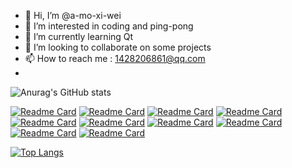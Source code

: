 - 👋 Hi, I’m @a-mo-xi-wei
- 👀 I’m interested in coding and ping-pong
- 🌱 I’m currently learning Qt
- 💞️ I’m looking to collaborate on some projects
- 📫 How to reach me : 1428206861@qq.com
- 
  <!--them : dark, radical, merko, gruvbox, tokyonight, onedark, cobalt, synthwave, highcontrast, dracula-->
![Anurag's GitHub stats](https://github-readme-stats.vercel.app/api?username=a-mo-xi-wei&show_icons=true&theme=radical)
<!--repo-->
[![Readme Card](https://github-readme-stats.vercel.app/api/pin/?username=a-mo-xi-wei&repo=love-heart)](https://github.com/a-mo-xi-wei/love-heart)
[![Readme Card](https://github-readme-stats.vercel.app/api/pin/?username=a-mo-xi-wei&repo=water-wave)](https://github.com/a-mo-xi-wei/water-wave)
[![Readme Card](https://github-readme-stats.vercel.app/api/pin/?username=a-mo-xi-wei&repo=pictureGame)](https://github.com/a-mo-xi-wei/pictureGame)
[![Readme Card](https://github-readme-stats.vercel.app/api/pin/?username=a-mo-xi-wei&repo=pushBox)](https://github.com/a-mo-xi-wei/pushBox)
[![Readme Card](https://github-readme-stats.vercel.app/api/pin/?username=a-mo-xi-wei&repo=Calculator)](https://github.com/a-mo-xi-wei/Calculator)
[![Readme Card](https://github-readme-stats.vercel.app/api/pin/?username=a-mo-xi-wei&repo=Snake)](https://github.com/a-mo-xi-wei/Snake)
[![Readme Card](https://github-readme-stats.vercel.app/api/pin/?username=a-mo-xi-wei&repo=Cool_Login_Interface)](https://github.com/a-mo-xi-wei/Cool_Login_Interface)
[![Readme Card](https://github-readme-stats.vercel.app/api/pin/?username=a-mo-xi-wei&repo=Wallpape)](https://github.com/a-mo-xi-wei/Wallpape)
[![Readme Card](https://github-readme-stats.vercel.app/api/pin/?username=a-mo-xi-wei&repo=userPrivilegeManagerSystem)](https://github.com/a-mo-xi-wei/userPrivilegeManagerSystem)
[![Readme Card](https://github-readme-stats.vercel.app/api/pin/?username=a-mo-xi-wei&repo=Coinflip)](https://github.com/a-mo-xi-wei/Coinflip)

[![Top Langs](https://github-readme-stats.vercel.app/api/top-langs/?username=a-mo-xi-wei)](https://github.com/anuraghazra/github-readme-stats)
